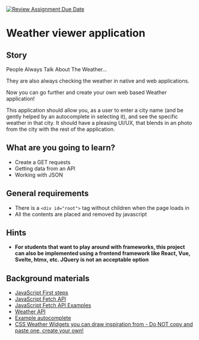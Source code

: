[![Review Assignment Due Date](https://classroom.github.com/assets/deadline-readme-button-24ddc0f5d75046c5622901739e7c5dd533143b0c8e959d652212380cedb1ea36.svg)](https://classroom.github.com/a/TB6tdrMd)
# Weather viewer application

## Story

People Always Talk About The Weather...

They are also always checking the weather in native and web applications.

Now you can go further and create your own web based Weather application!

This application should allow you, as a user to enter a city name (and be gently helped by an autocomplete in selecting it), and see the specific weather in that city. 
It should have a pleasing UI/UX, that blends in an photo from the city with the rest of the application.

## What are you going to learn?

- Create a GET requests
- Getting data from an API
- Working with JSON 

## General requirements

- There is a `<div id="root">` tag without children when the page loads in
- All the contents are placed and removed by javascript

## Hints

- **For students that want to play around with frameworks, this project can also be implemented using a frontend framework like React, Vue, Svelte, htmx, etc. JQuery is not an acceptable option**

## Background materials
- <i class="far fa-exclamation"></i> [JavaScript First steps](https://developer.mozilla.org/en-US/docs/Learn/JavaScript/First_steps)
- <i class="far fa-exclamation"></i> [JavaScript Fetch API](https://developer.mozilla.org/en-US/docs/Web/API/Fetch_API/Using_Fetch)
- <i class="far fa-exclamation"></i> [JavaScript Fetch API Examples](https://scotch.io/tutorials/how-to-use-the-javascript-fetch-api-to-get-data)
- <i class="far fa-exclamation"></i> [Weather API](https://www.weatherapi.com/docs/)
- <i class="far fa-exclamation"></i> [Example autocomplete](https://developer.mozilla.org/en-US/docs/Web/HTML/Element/datalist)
- <i class="far fa-book-open"></i> [CSS Weather Widgets you can draw inspiration from - Do NOT copy and paste one, create your own!](https://freefrontend.com/css-weather-widgets/)
